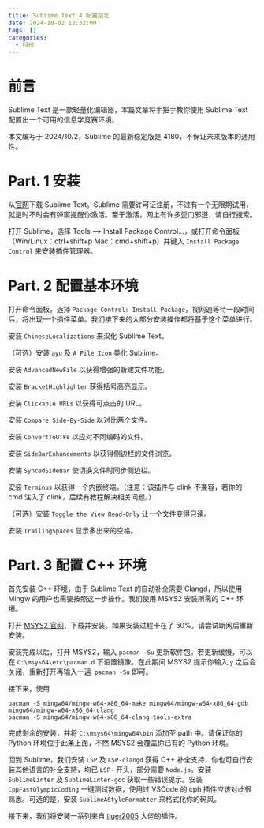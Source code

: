 ```yaml
---
title: Sublime Text 4 配置指北
date: 2024-10-02 12:32:00
tags: []
categories:
  - 科技
---
```

# 前言

Sublime Text 是一款轻量化编辑器，本篇文章将手把手教你使用 Sublime Text 配置出一个可用的信息学竞赛环境。

本文编写于 2024/10/2，Sublime 的最新稳定版是 4180，不保证未来版本的通用性。

# Part. 1 安装

从[官网](https://www.sublimetext.com/)下载 Sublime Text。Sublime 需要许可证注册，不过有一个无限期试用，就是时不时会有弹窗提醒你激活。至于激活，网上有许多歪门邪道，请自行搜索。

打开 Sublime，选择 Tools --> Install Package Control...，或打开命令面板（Win/Linux：ctrl+shift+p Mac：cmd+shift+p）并键入 `Install Package Control` 来安装插件管理器。

# Part. 2 配置基本环境

打开命令面板，选择 `Package Control: Install Package`，视网速等待一段时间后，将出现一个插件菜单。我们接下来的大部分安装操作都将基于这个菜单进行。

安装 `ChineseLocalizations` 来汉化 Sublime Text。

（可选）安装 `ayu` 及 `A File Icon` 美化 Sublime。

安装 `AdvancedNewFile` 以获得增强的新建文件功能。

安装 `BracketHighlighter` 获得括号高亮显示。

安装 `Clickable URLs` 以获得可点击的 URL。

安装 `Compare Side-By-Side` 以对比两个文件。

安装 `ConvertToUTF8` 以应对不同编码的文件。

安装 `SideBarEnhancements` 以获得侧边栏的文件浏览。

安装 `SyncedSideBar` 使切换文件时同步侧边栏。

安装 `Terminus` 以获得一个内嵌终端。（注意：该插件与 clink 不兼容，若你的 cmd 注入了 clink，后续有教程解决相关问题。）

（可选）安装 `Toggle the View Read-Only` 让一个文件变得只读。

安装 `TrailingSpaces` 显示多出来的空格。

# Part. 3 配置 C++ 环境

首先安装 C++ 环境，由于 Sublime Text 的自动补全需要 Clangd，所以使用 Mingw 的用户也需要按照这一步操作。我们使用 MSYS2 安装所需的 C++ 环境。

打开 [MSYS2 官网](https://www.msys2.org/)，下载并安装。如果安装过程卡在了 50%，请尝试断网后重新安装。

安装完成以后，打开 MSYS2，输入 `pacman -Su` 更新软件包。若更新缓慢，可以在 `C:\msys64\etc\pacman.d` 下设置镜像。在此期间 MSYS2 提示你输入 `y` 之后会关闭，重新打开再输入一遍` pacman -Su` 即可。

接下来，使用
```
pacman -S mingw64/mingw-w64-x86_64-make mingw64/mingw-w64-x86_64-gdb mingw64/mingw-w64-x86_64-clang
pacman -S mingw64/mingw-w64-x86_64-clang-tools-extra
```
完成剩余的安装，并将 `C:\msys64\mingw64\bin` 添加至 path 中。请保证你的 Python 环境位于此条上面，不然 MSYS2 会覆盖你已有的 Python 环境。

回到 Sublime，我们安装 `LSP` 及 `LSP-clangd` 获得 C++ 补全支持，你也可自行安装其他语言的补全支持，均已 `LSP-` 开头，部分需要 `Node.js`。安装 `SublimeLinter` 及 `SublimeLinter-gcc` 获取一些错误提示。安装 `CppFastOlympicCoding` 一键测试数据，使用过 VSCode 的 cph 插件应该对此很熟悉。可选的是，安装 `SublimeAStyleFormatter` 来格式化你的码风。

接下来，我们将安装一系列来自 [tiger2005](https://www.luogu.com.cn/user/60864) 大佬的插件。
